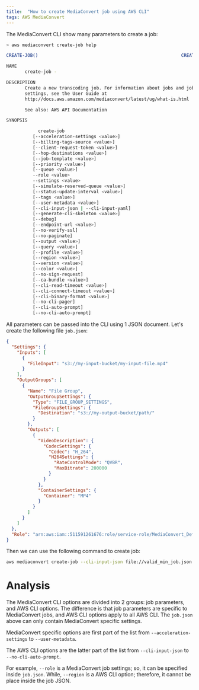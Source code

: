 ```yaml
---
title:  "How to create MediaConvert job using AWS CLI"
tags: AWS MediaConvert
---
```


The MediaConvert CLI show many parameters to create a job:

```bash
> aws mediaconvert create-job help

CREATE-JOB()                                                      CREATE-JOB()

NAME
       create-job -

DESCRIPTION
       Create a new transcoding job. For information about jobs and job
       settings, see the User Guide at
       http://docs.aws.amazon.com/mediaconvert/latest/ug/what-is.html

       See also: AWS API Documentation

SYNOPSIS

            create-job
          [--acceleration-settings <value>]
          [--billing-tags-source <value>]
          [--client-request-token <value>]
          [--hop-destinations <value>]
          [--job-template <value>]
          [--priority <value>]
          [--queue <value>]
          --role <value>
          --settings <value>
          [--simulate-reserved-queue <value>]
          [--status-update-interval <value>]
          [--tags <value>]
          [--user-metadata <value>]
          [--cli-input-json | --cli-input-yaml]
          [--generate-cli-skeleton <value>]
          [--debug]
          [--endpoint-url <value>]
          [--no-verify-ssl]
          [--no-paginate]
          [--output <value>]
          [--query <value>]
          [--profile <value>]
          [--region <value>]
          [--version <value>]
          [--color <value>]
          [--no-sign-request]
          [--ca-bundle <value>]
          [--cli-read-timeout <value>]
          [--cli-connect-timeout <value>]
          [--cli-binary-format <value>]
          [--no-cli-pager]
          [--cli-auto-prompt]
          [--no-cli-auto-prompt]
```

All parameters can be passed into the CLI using 1 JSON document. Let's create the following file
`job.json`:

```json
{
  "Settings": {
    "Inputs": [
      {
        "FileInput": "s3://my-input-bucket/my-input-file.mp4"
      }
    ],
    "OutputGroups": [
      {
        "Name": "File Group",
        "OutputGroupSettings": {
          "Type": "FILE_GROUP_SETTINGS",
          "FileGroupSettings": {
            "Destination": "s3://my-output-bucket/path/"
          }
        },
        "Outputs": [
          {
            "VideoDescription": {
              "CodecSettings": {
                "Codec": "H_264",
                "H264Settings": {
                  "RateControlMode": "QVBR",
                  "MaxBitrate": 200000
                }
              }
            },
            "ContainerSettings": {
              "Container": "MP4"
            }
          }
        ]
      }
    ]
  },
  "Role": "arn:aws:iam::511591261676:role/service-role/MediaConvert_Default_Role"
}
```

Then we can use the following command to create job:

```bash
aws mediaconvert create-job --cli-input-json file://valid_min_job.json --region us-west-2
```

# Analysis

The MediaConvert CLI options are divided into 2 groups: job parameters, and AWS CLI options. The
difference is that job parameters are specific to MediaConvert jobs, and AWS CLI options apply to all
AWS CLI. The `job.json` above can only contain MediaConvert specific settings.

MediaConvert specific options are first part of the list from `--acceleration-settings` to
`--user-metadata`.

The AWS CLI options are the latter part of the list from `--cli-input-json` to
`--no-cli-auto-prompt`.

For example, `--role` is a MediaConvert job settings; so, it can be specified inside `job.json`.
While, `--region` is a AWS CLI option; therefore, it cannot be place inside the job JSON.
